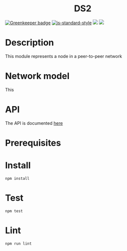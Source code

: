 <h1 align="center">DS2</h1>

[![Greenkeeper badge](https://badges.greenkeeper.io/michaelfakhri/ds2.svg)](https://greenkeeper.io/)
[![js-standard-style](https://img.shields.io/badge/code%20style-standard-brightgreen.svg?style=flat-square)](https://github.com/feross/standard)
![](https://img.shields.io/badge/npm-%3E%3D3.0.0-orange.svg?style=flat-square)
![](https://img.shields.io/badge/Node.js-%3E%3D4.0.0-orange.svg?style=flat-square)
# Description
This module represents a node in a peer-to-peer network
# Network model
This 
# API
The API is documented [here](API.md)
# Prerequisites
# Install
`npm install`
# Test
`npm test`
# Lint
`npm run lint`
